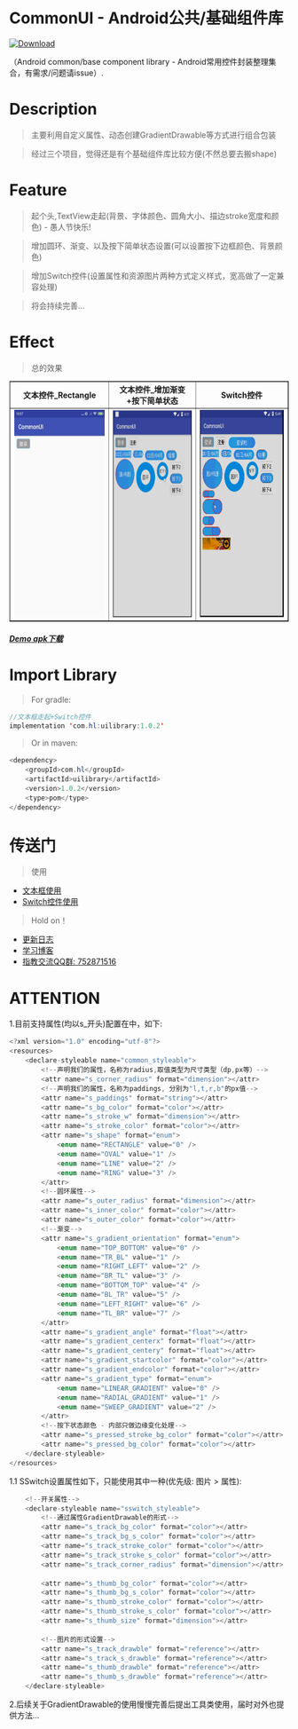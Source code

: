 # CommonUI - Android公共/基础组件库
[ ![Download](https://api.bintray.com/packages/resetmyself/holdon/commonui/images/download.svg?version=1.0.0) ](https://bintray.com/resetmyself/holdon/commonui/1.0.0/link) 

（Android common/base component library - Android常用控件封装整理集合，有需求/问题请issue）.  
# Description
>主要利用自定义属性、动态创建GradientDrawable等方式进行组合包装  

>经过三个项目，觉得还是有个基础组件库比较方便(不然总要去搬shape)  

# Feature  

>起个头,TextView走起(背景、字体颜色、圆角大小、描边stroke宽度和颜色) - 愚人节快乐!  

>增加圆环、渐变、以及按下简单状态设置(可以设置按下边框颜色、背景颜色)  

>增加Switch控件(设置属性和资源图片两种方式定义样式，宽高做了一定兼容处理)  

>将会持续完善...  

# Effect  
>总的效果 
  
<table border="1">
  <tr>
    <th>文本控件_Rectangle</th>
    <th>文本控件_增加渐变+按下简单状态</th>
    <th>Switch控件</th>
  </tr>
  <tr>
    <td><img src="https://github.com/FanChael/CommonUI/blob/master/doc/2019.04.01_stextview_rectangle.jpg" width="228" height="374" alt="文本控件_Rectangle"/></td>
    <td><img src="https://github.com/FanChael/CommonUI/blob/master/doc/2019.04.02_stextview_alla.gif" width="228" height="374" alt="文本控件_增加渐变+按下简单状态"/></td>
    <td><img src="https://github.com/FanChael/CommonUI/blob/master/doc/2019.04.03_sswitch_alla.gif" width="228" height="374" alt="Switch控件"/></td>
  </tr>
</table> 

##### [Demo apk下载](https://github.com/FanChael/CommonUI/blob/master/doc/commonui.apk)

# Import Library  
>For gradle:  
```Java
//文本框走起+Switch控件
implementation 'com.hl:uilibrary:1.0.2'
```
>Or in maven:  
```Java
<dependency>
    <groupId>com.hl</groupId>
    <artifactId>uilibrary</artifactId>
    <version>1.0.2</version>
    <type>pom</type>
</dependency>
```
# 传送门  
> 使用
* [文本框使用](https://github.com/FanChael/CommonUI/blob/master/doc/library/stextview_guid.md)
* [Switch控件使用](https://github.com/FanChael/CommonUI/blob/master/doc/library/sswitch_guid.md)

> Hold on！
* [更新日志](https://github.com/FanChael/CommonUI/blob/master/doc/library/update_guid.md)
* [学习博客](https://github.com/FanChael/CommonUI/blob/master/doc/library/study_guid.md)
* [指教交流QQ群: 752871516](https://github.com/FanChael/CommonUI#传送门)

# ATTENTION  
1.目前支持属性(均以s_开头)配置在<declare-styleable name="common_styleable">中，如下:  
```Java
<?xml version="1.0" encoding="utf-8"?>
<resources>
    <declare-styleable name="common_styleable">
        <!--声明我们的属性，名称为radius,取值类型为尺寸类型（dp,px等）-->
        <attr name="s_corner_radius" format="dimension"></attr>
        <!--声明我们的属性，名称为paddings, 分别为"l,t,r,b"的px值-->
        <attr name="s_paddings" format="string"></attr>
        <attr name="s_bg_color" format="color"></attr>
        <attr name="s_stroke_w" format="dimension"></attr>
        <attr name="s_stroke_color" format="color"></attr>
        <attr name="s_shape" format="enum">
            <enum name="RECTANGLE" value="0" />
            <enum name="OVAL" value="1" />
            <enum name="LINE" value="2" />
            <enum name="RING" value="3" />
        </attr>
        <!--圆环属性-->
        <attr name="s_outer_radius" format="dimension"></attr>
        <attr name="s_inner_color" format="color"></attr>
        <attr name="s_outer_color" format="color"></attr>
        <!--渐变-->
        <attr name="s_gradient_orientation" format="enum">
            <enum name="TOP_BOTTOM" value="0" />
            <enum name="TR_BL" value="1" />
            <enum name="RIGHT_LEFT" value="2" />
            <enum name="BR_TL" value="3" />
            <enum name="BOTTOM_TOP" value="4" />
            <enum name="BL_TR" value="5" />
            <enum name="LEFT_RIGHT" value="6" />
            <enum name="TL_BR" value="7" />
        </attr>
        <attr name="s_gradient_angle" format="float"></attr>
        <attr name="s_gradient_centerx" format="float"></attr>
        <attr name="s_gradient_centery" format="float"></attr>
        <attr name="s_gradient_startcolor" format="color"></attr>
        <attr name="s_gradient_endcolor" format="color"></attr>
        <attr name="s_gradient_type" format="enum">
            <enum name="LINEAR_GRADIENT" value="0" />
            <enum name="RADIAL_GRADIENT" value="1" />
            <enum name="SWEEP_GRADIENT" value="2" />
        </attr>
        <!--按下状态颜色 - 内部只做边缘变化处理-->
        <attr name="s_pressed_stroke_bg_color" format="color"></attr>
        <attr name="s_pressed_bg_color" format="color"></attr>
    </declare-styleable>
</resources>
```
1.1 SSwitch设置属性如下，只能使用其中一种(优先级: 图片 > 属性):  
```Java
    <!--开关属性-->
    <declare-styleable name="sswitch_styleable">
        <!--通过属性GradientDrawable的形式-->
        <attr name="s_track_bg_color" format="color"></attr>
        <attr name="s_track_bg_s_color" format="color"></attr>
        <attr name="s_track_stroke_color" format="color"></attr>
        <attr name="s_track_stroke_s_color" format="color"></attr>
        <attr name="s_track_corner_radius" format="dimension"></attr>

        <attr name="s_thumb_bg_color" format="color"></attr>
        <attr name="s_thumb_bg_s_color" format="color"></attr>
        <attr name="s_thumb_stroke_color" format="color"></attr>
        <attr name="s_thumb_stroke_s_color" format="color"></attr>
        <attr name="s_thumb_size" format="dimension"></attr>

        <!--图片的形式设置-->
        <attr name="s_track_drawble" format="reference"></attr>
        <attr name="s_track_s_drawble" format="reference"></attr>
        <attr name="s_thumb_drawble" format="reference"></attr>
        <attr name="s_thumb_s_drawble" format="reference"></attr>
    </declare-styleable>
```

2.后续关于GradientDrawable的使用慢慢完善后提出工具类使用，届时对外也提供方法...   
